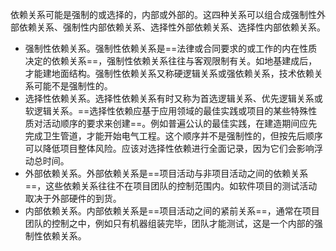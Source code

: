 依赖关系可能是强制的或选择的，内部或外部的。这四种关系可以组合成强制性外部依赖关系、强制性内部依赖关系、选择性外部依赖关系、选择性内部依赖关系。

+ 强制性依赖关系。强制性依赖关系是==法律或合同要求的或工作的内在性质决定的依赖关系==，强制性依赖关系往往与客观限制有关。如地基建成后，才能建地面结构。强制性依赖关系又称硬逻辑关系或强依赖关系，技术依赖关系可能不是强制性的。
+ 选择性依赖关系。选择性依赖关系有时又称为首选逻辑关系、优先逻辑关系或软逻辑关系。==选择性依赖应基于应用领域的最佳实践或项目的某些特殊性质对活动顺序的要求来创建==。例如普遍公认的最佳实践，在建造期间应先完成卫生管道，才能开始电气工程。这个顺序并不是强制性的，但按先后顺序可以降低项目整体风险。应该对选择性依赖进行全面记录，因为它们会影响浮动总时间。
+ 外部依赖关系。外部依赖关系是==项目活动与非项目活动之间的依赖关系==，这些依赖关系往往不在项目团队的控制范围内。如软件项目的测试活动取决于外部硬件的到货。
+ 内部依赖关系。内部依赖关系是==项目活动之间的紧前关系==，通常在项目团队的控制之中，例如只有机器组装完毕，团队才能测试，这是一个内部的强制性依赖关系。